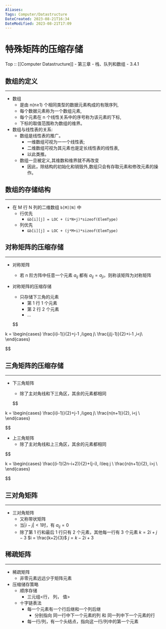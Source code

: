 ```yaml
---
Aliases: 
Tags: Computer/Datastructure 
DateCreated: 2023-08-21T16:34
DateModified: 2023-08-21T17:09
---
```

# 特殊矩阵的压缩存储

Top :: [[Computer Datastructure]] - 第三章 - 栈、队列和数组 - 3.4.1

## 数组的定义
---
- 数组
	- 是由 n(n≥1) 个相同类型的数据元素构成的有限序列,
	- 每个数据元素称为一个数组元素,
	- 每个元素在 n 个线性关系中的序号称为该元素的下标,
	- 下标的取值范围称为数组的维界。
- 数组与线性表的关系:
	- 数组是线性表的推广。
		- 一维数组可视为一一个线性表;
		- 二维数组可视为其元素也是定长线性表的线性表,
		- 以此类推。
	- 数组一旦被定义,其维数和维界就不再改变
		- 因此，除结构的初始化和销毁外,数组只会有存取元素和修改元素的操作。

## 数组的存储结构
---
- 在 M 行 N 列的二维数组 `b[M][N]` 中
	- 行优先
		- `&b[i][j] = LOC + (i*N+j)*sizeof(ElemType)`
	- 列优先
		- `&b[i][j] = LOC + (j*M+i)*sizeof(ElemType)`

## 对称矩阵的压缩存储
---
- 对称矩阵
	- 若 n 阶方阵中任意一个元素 $a_{ij}$ 都有 $a_{ij} = a_{ji}$，则称该矩阵为对称矩阵
- 对称矩阵的压缩存储
	- 只存储下三角的元素
		- 第 1 行 1 个元素
		- 第 2 行 2 个元素
		- …

  $$














k = \begin{cases}
\frac{i(i-1)}{2}+j-1 ,i\geq j\\
\frac{j(j-1)}{2}+i-1 ,i<j\\
\end{cases}

$$

## 三角矩阵的压缩存储
---
- 下三角矩阵
	- 除了主对角线和下三角区，其余的元素都相同

  $$

k = \begin{cases}
\frac{i(i-1)}{2}+j-1 ,i\geq j\\
\frac{n(n+1)}{2}, i<j \\
\end{cases}

$$

- 上三角矩阵
	- 除了主对角线和上三角区，其余的元素都相同
 
$$

k = \begin{cases}
\frac{(i-1)(2n-i+2)}{2}+(j-i), i\leq j \\
\frac{n(n+1)}{2}, i>j \\
\end{cases}

$$

## 三对角矩阵
---
- 三对角矩阵
	- 又称带状矩阵
	- 当$|i-j|<1$时，有 $a_{ij} = 0$
	- 除了第 1 行和最后 1 行只有 2 个元素，其他每一行有 3 个元素
 $k = 2i+j-3$
 $i =  \frac{k+2}{3}$
 $j = k-2i+3$

## 稀疏矩阵
---
- 稀疏矩阵
	- 非零元素远远少于矩阵元素
- 压缩储存策略
	- 顺序存储
		- 三元组<行， 列， 值>
	- 十字链表法
		- 每一个元素有一个行后继和一个列后继 
			- 分别指向 同一行中下一个元素的列 和 同一列中下一个元素的行
		- 每一行/列，有一个头结点，指向这一行/列中的第一个元素
